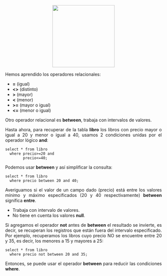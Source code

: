 <div align="justify">

<div align="center">
<img src="https://www.comunidadbaratz.com/wp-content/uploads/Sabes-cuales-son-los-libros-mas-vendidos-de-2017-a-traves-de-Internet-en-Espana.jpg" width="200px"/>
</div>

Hemos aprendido los operadores relacionales:
 - __=__ (igual)
 - __<>__ (distinto)
 - __>__ (mayor)
 - __<__ (menor)
 - __>=__ (mayor o igual)
 - __<=__ (menor o igual)

Otro operador relacional es __between__, trabaja con intervalos de valores.

Hasta ahora, para recuperar de la tabla __libro__ los libros con precio mayor o igual a 20 y menor o igual a 40, usamos 2 condiciones unidas por el operador lógico __and__:

`````
select * from libro
  where precio>=20 and
        precio<=40;
`````

Podemos usar __between__ y así simplificar la consulta:

`````
select * from libro
  where precio between 20 and 40;
`````

Averiguamos si el valor de un campo dado (precio) está entre los valores mínimo y máximo especificados (20 y 40 respectivamente) __between__ significa __entre__. 
 - Trabaja con intervalo de valores.
 - No tiene en cuenta los valores __null__.

Si agregamos el operador __not__ antes de __between__ el resultado se invierte, es decir, se recuperan los registros que están fuera del intervalo especificado. Por ejemplo, recuperamos los libros cuyo precio NO se encuentre entre 20 y 35, es decir, los menores a 15 y mayores a 25:

`````
select * from libro
  where precio not between 20 and 35;
`````

Entonces, se puede usar el operador __between__ para reducir las condiciones __where__.

</div>